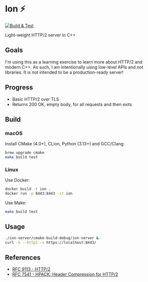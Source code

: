 # Ion :zap:

[![Build & Test](https://github.com/rhargreaves/ion/actions/workflows/build.yml/badge.svg)](https://github.com/rhargreaves/ion/actions/workflows/build.yml)

Light-weight HTTP/2 server in C++

## Goals

I'm using this as a learning exercise to learn more about HTTP/2 and modern C++.
As such, I am intentionally using low-level APIs and not libraries.
It is not intended to be a production-ready server!

## Progress

* Basic HTTP/2 over TLS
* Returns 200 OK, empty body, for all requests and then exits

## Build

### macOS

Install CMake (4.0+), CLion, Python (3.13+) and GCC/Clang:

```sh
brew upgrade cmake
make build test
```

### Linux

Use Docker:

```sh
docker build -t ion .
docker run -p 8443:8443 -it ion
```

Use Make:

```sh
make build test
```

## Usage

```sh
./ion-server/cmake-build-debug/ion-server &
curl -k --http2 -v https://localhost:8443/
```

## References

* [RFC 9113 - HTTP/2](https://datatracker.ietf.org/doc/html/rfc9113)
* [RFC 7541 - HPACK: Header Compression for HTTP/2](https://datatracker.ietf.org/doc/html/rfc7541)
